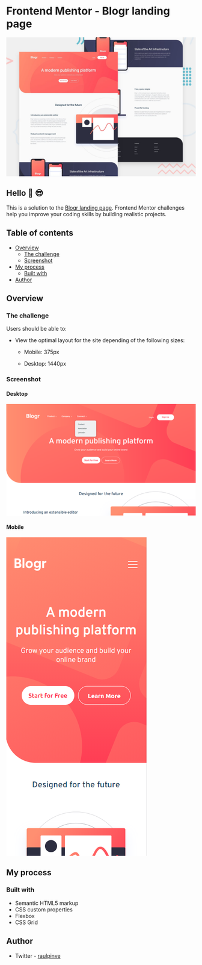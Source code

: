 # Frontend Mentor - Blogr landing page

![Blogr landing page preview](https://github.com/raulpinve/blogr-landing-page-main/blob/main/design/design/desktop-preview.jpg)

## Hello :metal:  :sunglasses:

This is a solution to the [Blogr landing page](https://www.frontendmentor.io/challenges/blogr-landing-page-EX2RLAApP). Frontend Mentor challenges help you improve your coding skills by building realistic projects. 

## Table of contents

- [Overview](#overview)
  - [The challenge](#the-challenge)
  - [Screenshot](#screenshot)
- [My process](#my-process)
  - [Built with](#built-with)
- [Author](#author)

## Overview

### The challenge

Users should be able to:

- View the optimal layout for the site depending of the following sizes:

  - Mobile: 375px

  - Desktop: 1440px


### Screenshot

#### Desktop 

![Blogr landing page desktop preview](https://github.com/raulpinve/blogr-landing-page-main/blob/main/images/desktop-preview.PNG)

#### Mobile 

![Blogr landing page mobile preview](https://github.com/raulpinve/blogr-landing-page-main/blob/main/images/mobile-preview.PNG)

## My process

### Built with

- Semantic HTML5 markup
- CSS custom properties
- Flexbox
- CSS Grid


## Author

- Twitter - [raulpinve](https://www.twitter.com/raulpinve)
